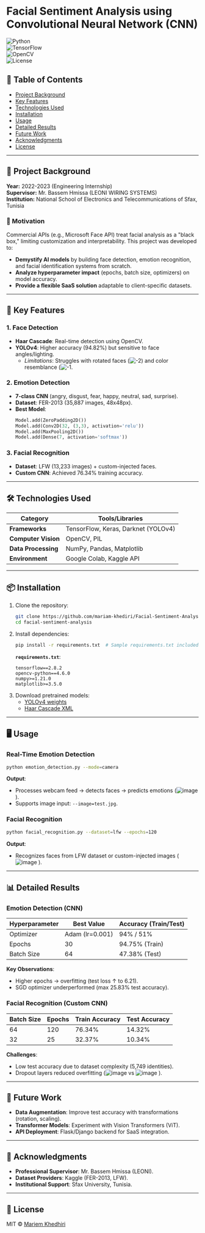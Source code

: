# Facial Sentiment Analysis using Convolutional Neural Network (CNN)  
![Python](https://img.shields.io/badge/Python-3.8%2B-blue)  
![TensorFlow](https://img.shields.io/badge/TensorFlow-2.8.2-orange)  
![OpenCV](https://img.shields.io/badge/OpenCV-4.6.0-green)  
![License](https://img.shields.io/badge/License-MIT-lightgrey)  

## 📌 Table of Contents  
- [Project Background](#-project-background)  
- [Key Features](#-key-features)  
- [Technologies Used](#-technologies-used)  
- [Installation](#-installation)  
- [Usage](#-usage)  
- [Detailed Results](#-detailed-results)  
- [Future Work](#-future-work)  
- [Acknowledgments](#-acknowledgments)  
- [License](#-license)  

---

## 🌟 Project Background  
**Year:** 2022-2023 (Engineering Internship)  
**Supervisor:** Mr. Bassem Hmissa (LEONI WIRING SYSTEMS)  
**Institution:** National School of Electronics and Telecommunications of Sfax, Tunisia  

### 🎯 Motivation  
Commercial APIs (e.g., Microsoft Face API) treat facial analysis as a "black box," limiting customization and interpretability. This project was developed to:  
- **Demystify AI models** by building face detection, emotion recognition, and facial identification systems from scratch.  
- **Analyze hyperparameter impact** (epochs, batch size, optimizers) on model accuracy.  
- **Provide a flexible SaaS solution** adaptable to client-specific datasets.  

---

## 🚀 Key Features  
### 1. **Face Detection**  
- **Haar Cascade**: Real-time detection using OpenCV.  
- **YOLOv4**: Higher accuracy (94.82%) but sensitive to face angles/lighting.  
  - *Limitations*: Struggles with rotated faces (![-2](https://github.com/user-attachments/assets/85f12ba4-72d1-4295-ac7a-141bc9b03362)) and color resemblance (![-1](https://github.com/user-attachments/assets/e4bc905a-b6cc-4517-9340-198b075fbc97).  

### 2. **Emotion Detection**  
- **7-class CNN** (angry, disgust, fear, happy, neutral, sad, surprise).  
- **Dataset**: FER-2013 (35,887 images, 48x48px).  
- **Best Model**:  
  ```python
  Model.add(ZeroPadding2D())  
  Model.add(Conv2D(32, (3,3), activation='relu'))  
  Model.add(MaxPooling2D())  
  Model.add(Dense(7, activation='softmax'))  
  ```

### 3. **Facial Recognition**  
- **Dataset**: LFW (13,233 images) + custom-injected faces.  
- **Custom CNN**: Achieved 76.34% training accuracy.   

---

## 🛠️ Technologies Used  
| Category          | Tools/Libraries                                                                 |  
|-------------------|---------------------------------------------------------------------------------|  
| **Frameworks**    | TensorFlow, Keras, Darknet (YOLOv4)                                             |  
| **Computer Vision**| OpenCV, PIL                                                                     |  
| **Data Processing**| NumPy, Pandas, Matplotlib                                                       |  
| **Environment**   | Google Colab, Kaggle API                                                        |  

---

## 📦 Installation  
1. Clone the repository:  
   ```bash  
   git clone https://github.com/mariam-khediri/Facial-Sentiment-Analysis-using-CNN.git  
   cd facial-sentiment-analysis  
   ```  
2. Install dependencies:  
   ```bash  
   pip install -r requirements.txt  # Sample requirements.txt included below  
   ```  
   **`requirements.txt`**:  
   ```  
   tensorflow==2.8.2  
   opencv-python==4.6.0  
   numpy>=1.21.0  
   matplotlib>=3.5.0  
   ```  
3. Download pretrained models:  
   - [YOLOv4 weights](https://github.com/AlexeyAB/darknet/releases)  
   - [Haar Cascade XML](https://github.com/opencv/opencv/tree/master/data/haarcascades)  

---

## 🖥️ Usage  
### Real-Time Emotion Detection  
```bash  
python emotion_detection.py --mode=camera  
```  
**Output**:  
- Processes webcam feed → detects faces → predicts emotions (![image](https://github.com/user-attachments/assets/703329cf-f829-416f-baf3-6bb7e54bc00d)
).  
- Supports image input: `--image=test.jpg`.  

### Facial Recognition  
```bash  
python facial_recognition.py --dataset=lfw --epochs=120  
```  
**Output**:  
- Recognizes faces from LFW dataset or custom-injected images (![image](https://github.com/user-attachments/assets/9206fa1b-7c0f-4f83-a002-13a81ad0b567)
).  

---

## 📊 Detailed Results  
### Emotion Detection (CNN)  
| Hyperparameter      | Best Value  | Accuracy (Train/Test) |  
|---------------------|-------------|-----------------------|  
| Optimizer           | Adam (lr=0.001) | 94% / 51%            |  
| Epochs             | 30          | 94.75% (Train)       |  
| Batch Size          | 64          | 47.38% (Test)        |  

**Key Observations**:  
- Higher epochs → overfitting (test loss ↑ to 6.21).  
- SGD optimizer underperformed (max 25.83% test accuracy).  

### Facial Recognition (Custom CNN)  
| Batch Size | Epochs | Train Accuracy | Test Accuracy |  
|------------|--------|----------------|---------------|  
| 64         | 120    | 76.34%         | 14.32%        |  
| 32         | 25     | 32.37%         | 10.34%        |  

**Challenges**:  
- Low test accuracy due to dataset complexity (5,749 identities).  
- Dropout layers reduced overfitting (![image](https://github.com/user-attachments/assets/8902501a-12f7-4342-90ab-0ee5ea271418)
 vs ![image](https://github.com/user-attachments/assets/bc08f6b9-729a-4377-a89a-f8d4b9886c66)
).  

---

## 🔮 Future Work  
- **Data Augmentation**: Improve test accuracy with transformations (rotation, scaling).  
- **Transformer Models**: Experiment with Vision Transformers (ViT).  
- **API Deployment**: Flask/Django backend for SaaS integration.  

---

## 🙏 Acknowledgments  
- **Professional Supervisor**: Mr. Bassem Hmissa (LEONI).  
- **Dataset Providers**: Kaggle (FER-2013, LFW).  
- **Institutional Support**: Sfax University, Tunisia.  

---

## 📜 License  
MIT © [Mariem Khedhiri](https://github.com/mariam-khediri)  
